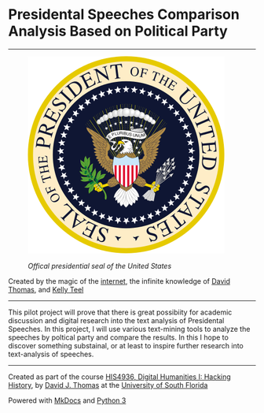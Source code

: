 # Presidental Speeches Comparison Analysis Based on Political Party

---

<figure>

![Replace Me, Sample Image](imgs/seal.png)

<figcaption>

*Offical presidential seal of the United States*

</figcaption>

</figure>

Created by the magic of the [internet](https://www.youtube.com/watch?v=mfMrVKnGzwg), the infinite knowledge of [David Thomas](https://github.com/thePortus), and [Kelly Teel](mailto:kellyteel@mail.usf.edu)

---

This  pilot project will prove that there is great possibiity for academic discussion and digital research into the text analysis of Presidental Speeches. In this project, I will use various text-mining tools to analyze the speeches by poltical party and compare the results. In this I hope to discover something substainal, or at least to inspire further research into text-analysis of speeches.

---

Created as part of the course [HIS4936, Digital Humanities I: Hacking History](https://hacking-history.readthedocs.io), by [David J. Thomas](https://github.com/thePortus) at the [University of South Florida](https://www.usf.edu)

Powered with [MkDocs](https://mkdocs.org) and [Python 3](https://python.org)
